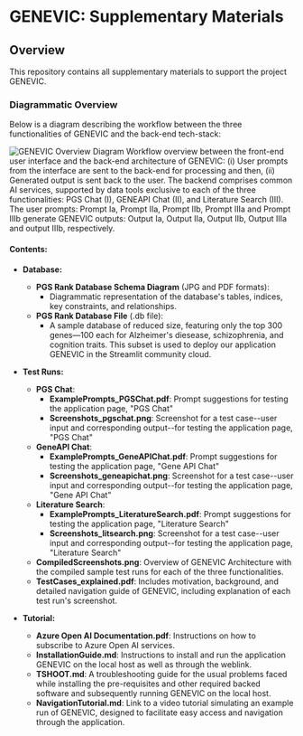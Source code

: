 # GENEVIC: Supplementary Materials

## Overview
This repository contains all supplementary materials to support the project GENEVIC.
### Diagrammatic Overview

Below is a diagram describing the workflow between the three functionalities of GENEVIC and the back-end tech-stack:

![GENEVIC Overview Diagram](Architecture_Workflow_Schema.png)
Workflow overview between the front-end user interface and the back-end architecture of GENEVIC: (i) User prompts from the interface are sent to the back-end for processing and then, (ii) Generated output is sent back to the user. The backend comprises common AI services, supported by data tools exclusive to each of the three functionalities: PGS Chat (I), GENEAPI Chat (II), and Literature Search (III). The user prompts: Prompt Ia, Prompt IIa, Prompt IIb, Prompt IIIa and Prompt IIIb generate GENEVIC outputs: Output Ia, Output IIa, Output IIb, Output IIIa and output IIIb, respectively.
#### Contents:

- **Database:**
  - **PGS Rank Database Schema Diagram** (JPG and PDF formats): 
    - Diagrammatic representation of the database's tables, indices, key constraints, and relationships.
  - **PGS Rank Database File** (.db file): 
    - A sample database of reduced size, featuring only the top 300 genes—100 each for Alzheimer's diesease, schizophrenia, and cognition traits. This subset is used to deploy our application GENEVIC in the Streamlit community cloud.

- **Test Runs:**
  - **PGS Chat**:
      - **ExamplePrompts_PGSChat.pdf**: Prompt suggestions for testing the application page, "PGS Chat"
      - **Screenshots_pgschat.png**: Screenshot for a test case--user input and corresponding output--for testing the application page, "PGS Chat"
  - **GeneAPI Chat**:
      - **ExamplePrompts_GeneAPIChat.pdf**: Prompt suggestions for testing the application page, "Gene API Chat"
      - **Screenshots_geneapichat.png**: Screenshot for a test case--user input and corresponding output--for testing the application page, "Gene API Chat"
   - **Literature Search**:
      - **ExamplePrompts_LiteratureSearch.pdf**: Prompt suggestions for testing the application page, "Literature Search"   
      - **Screenshots_litsearch.png**: Screenshot for a test case--user input and corresponding output--for testing the application page, "Literature Search"
  - **CompiledScreenshots.png**: Overview of GENEVIC Architecture with the compiled sample test runs for each of the three functionalities.
  - **TestCases_explained.pdf**: Includes motivation, background, and detailed navigation guide of GENEVIC, including explanation of each test run's screenshot.

- **Tutorial:**  
  - **Azure Open AI Documentation.pdf**: Instructions on how to subscribe to Azure Open AI services.
  - **InstallationGuide.md**: Instructions to install and run the application GENEVIC on the local host as well as through the weblink.
  - **TSHOOT.md**: A troubleshooting guide for the usual problems faced while installing the pre-requisites and other required backed software and subsequently running GENEVIC on the local host.
  - **NavigationTutorial.md**: Link to a video tutorial simulating an example run of GENEVIC, designed to facilitate easy access and navigation through the application.

